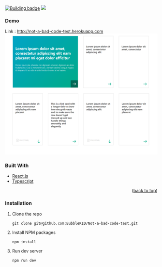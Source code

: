 <div id="top"></div>

<!-- PROJECT SHIELDS -->
<a href="https://app.travis-ci.com/github/BubbleKID/not-a-bad-code-test.herokuapp.com" alt="Activity">
    <img alt="Building badge" src="https://app.travis-ci.com/BubbleKID/Not-a-bad-code-test.svg?branch=master"></a>    
<a href="https://codecov.io/gh/BubbleKID/Not-a-bad-code-test">
    <img src="https://codecov.io/gh/BubbleKID/Not-a-bad-code-test/branch/master/graph/badge.svg?token=60YDH3NGO6"/>
</a>

### Demo
Link : http://not-a-bad-code-test.herokuapp.com
<a href="http://not-a-bad-code-test.herokuapp.com/"><img src="https://raw.githubusercontent.com/BubbleKID/No-a-bad-code-test/master/screenshot.png" alt="not-a-bad-code-test.herokuapp.com" /></a>

### Built With
* [React.js](https://reactjs.org/)
* [Typescript](https://www.typescriptlang.org/)

<p align="right">(<a href="#top">back to top</a>)</p>

### Installation
1. Clone the repo
   ```sha
   git clone git@github.com:BubbleKID/Not-a-bad-code-test.git
   ```
2. Install NPM packages
   ```sh
   npm install
   ```
3. Run dev server
   ```sh
   npm run dev
   ```

